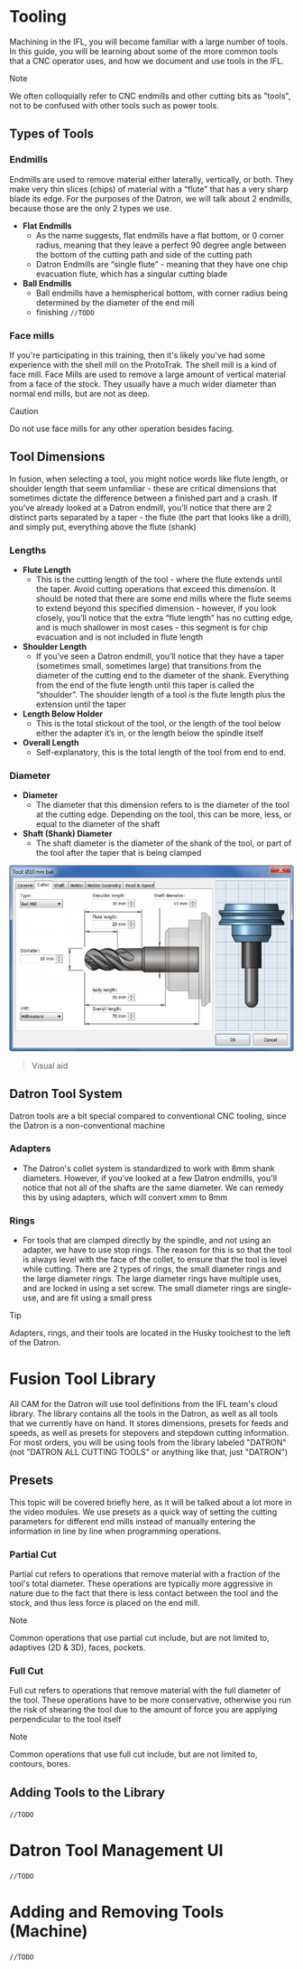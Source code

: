 
# Tooling

Machining in the IFL, you will become familiar with a large number of tools. In this guide, you will be learning about some of the more common tools that a CNC operator uses, and how we document and use tools in the IFL.
> [!NOTE]
> We often colloquially refer to CNC endmills and other cutting bits as "tools", not to be confused with other tools such as power tools.

## Types of Tools

### Endmills

Endmills are used to remove material either laterally, vertically, or both. They make very thin slices (chips) of material with a “flute” that has a very sharp blade its edge. For the purposes of the Datron, we will talk about 2 endmills, because those are the only 2 types we use.
- **Flat Endmills**
  - As the name suggests, flat endmills have a flat bottom, or 0 corner radius, meaning that they leave a perfect 90 degree angle between the bottom of the cutting path and side of the cutting path
  - Datron Endmills are “single flute” - meaning that they have one chip evacuation flute, which has a singular cutting blade
- **Ball Endmills**
  - Ball endmills have a hemispherical bottom, with corner radius being determined by the diameter of the end mill
  - finishing `//TODO`

### Face mills

If you're participating in this training, then it's likely you've had some experience with the shell mill on the ProtoTrak. The shell mill is a kind of face mill. Face Mills are used to remove a large amount of vertical material from a face of the stock. They usually have a much wider diameter than normal end mills, but are not as deep.
> [!CAUTION]
> Do not use face mills for any other operation besides facing.

## Tool Dimensions

In fusion, when selecting a tool, you might notice words like flute length, or shoulder length that seem unfamiliar - these are critical dimensions that sometimes dictate the difference between a finished part and a crash. If you’ve already looked at a Datron endmill, you’ll notice that there are 2 distinct parts separated by a taper - the flute (the part that looks like a drill), and simply put, everything above the flute (shank)

### Lengths

- **Flute Length**
  - This is the cutting length of the tool - where the flute extends until the taper. Avoid cutting operations that exceed this dimension. It should be noted that there are some end mills where the flute seems to extend beyond this specified dimension - however, if you look closely, you’ll notice that the extra “flute length” has no cutting edge, and is much shallower in most cases - this segment is for chip evacuation and is not included in flute length
- **Shoulder Length**
  - If you’ve seen a Datron endmill, you’ll notice that they have a taper (sometimes small, sometimes large) that transitions from the diameter of the cutting end to the diameter of the shank. Everything from the end of the flute length until this taper is called the “shoulder”. The shoulder length of a tool is the flute length plus the extension until the taper
- **Length Below Holder**
  - This is the total stickout of the tool, or the length of the tool below either the adapter it’s in, or the length below the spindle itself
- **Overall Length**
  - Self-explanatory, this is the total length of the tool from end to end.

### Diameter

- **Diameter**
  - The diameter that this dimension refers to is the diameter of the tool at the cutting edge. Depending on the tool, this can be more, less, or equal to the diameter of the shaft
- **Shaft (Shank) Diameter**
  - The shaft diameter is the diameter of the shank of the tool, or part of the tool after the taper that is being clamped

![tool dimensions](../assets/tooling.png)
> Visual aid

## Datron Tool System

Datron tools are a bit special compared to conventional CNC tooling, since the Datron is a non-conventional machine

### Adapters

- The Datron's collet system is standardized to work with 8mm shank diameters. However, if you've looked at a few Datron endmills, you'll notice that not all of the shafts are the same diameter. We can remedy this by using adapters, which will convert xmm to 8mm

### Rings

- For tools that are clamped directly by the spindle, and not using an adapter, we have to use stop rings. The reason for this is so that the tool is always level with the face of the collet, to ensure that the tool is level while cutting. There are 2 types of rings, the small diameter rings and the large diameter rings. The large diameter rings have multiple uses, and are locked in using a set screw. The small diameter rings are single-use, and are fit using a small press
> [!TIP]
> Adapters, rings, and their tools are located in the Husky toolchest to the left of the Datron.

# Fusion Tool Library

All CAM for the Datron will use tool definitions from the IFL team's cloud library. The library contains all the tools in the Datron, as well as all tools that we currently have on hand. It stores dimensions, presets for feeds and speeds, as well as presets for stepovers and stepdown cutting information. For most orders, you will be using tools from the library labeled "DATRON" (not "DATRON ALL CUTTING TOOLS" or anything like that, just "DATRON")

## Presets

This topic will be covered briefly here, as it will be talked about a lot more in the video modules. We use presets as a quick way of setting the cutting parameters for different end mills instead of manually entering the information in line by line when programming operations.

### Partial Cut

Partial cut refers to operations that remove material with a fraction of the tool's total diameter. These operations are typically more aggressive in nature due to the fact that there is less contact between the tool and the stock, and thus less force is placed on the end mill.
> [!NOTE]
> Common operations that use partial cut include, but are not limited to, adaptives (2D & 3D), faces, pockets.

### Full Cut

Full cut refers to operations that remove material with the full diameter of the tool. These operations have to be more conservative, otherwise you run the risk of shearing the tool due to the amount of force you are applying perpendicular to the tool itself
> [!NOTE]
> Common operations that use full cut include, but are not limited to, contours, bores.

## Adding Tools to the Library

`//TODO`

# Datron Tool Management UI

`//TODO`

# Adding and Removing Tools (Machine)

`//TODO`
